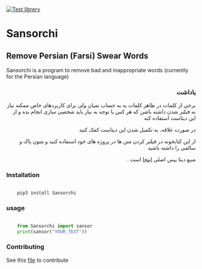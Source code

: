 [![Test librery](https://github.com/KomeilParseh/Sansorchi/actions/workflows/Test.yml/badge.svg)](https://github.com/KomeilParseh/Sansorchi/actions/workflows/Test.yml)

# Sansorchi

## Remove Persian (Farsi) Swear Words

Sansorchi is a program to remove bad and inappropriate words (currently for the Persian language)

<div dir="rtl">

### یاداشت

برخی از کلمات در ظاهر کلمات بد به حساب نمیان ولی برای کاربردهای خاص ممکنه نیاز به فیلتر شدن داشته باشن که هر کس با توجه به نیاز باید شخصی سازی انجام بده و از این دیتاست استفاده کنه

در صورت علاقه، به تکمیل شدن این دیتاست کمک کنید

از این کتابخونه در فیلتر کردن متن ها در پروژه های خود استفاده کنید و متون پاک و سالمی را داشته باشید

منبع دیتا بیس اصلی [اینجا](https://github.com/amirshnll/Persian-Swear-Words) است .

</div>

### Installation

```bash

    pip3 install Sansorchi

```

### usage

```python

    from Sansorchi import sansor
    print(sansor("YOUR_TEXT"))

```

### Contributing

See this [file](https://github.com/KomeilParseh/Sansorchi/blob/main/CONTRIBUTING.md) to contribute
